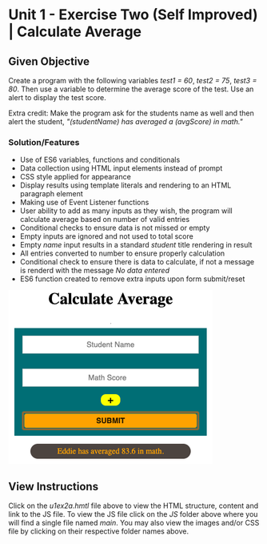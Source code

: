 # Unit 1 - Exercise Two (Self Improved) | Calculate Average

## Given Objective

Create a program with the following variables _test1 = 60_, _test2 = 75_, _test3 = 80_. Then use a variable to determine the average score of the test. Use an alert to display the test score.

Extra credit: Make the program ask for the students name as well and then alert the student, _"(studentName) has averaged a (avgScore) in math."_

### Solution/Features

- Use of ES6 variables, functions and conditionals
- Data collection using HTML input elements instead of prompt
- CSS style applied for appearance
- Display results using template literals and rendering to an HTML paragraph element
- Making use of Event Listener functions
- User ability to add as many inputs as they wish, the program will calculate average based on number of valid entries
- Conditional checks to ensure data is not missed or empty
- Empty inputs are ignored and not used to total score
- Empty _name_ input results in a standard _student_ title rendering in result
- All entries converted to number to ensure properly calculation
- Conditional check to ensure there is data to calculate, if not a message is renderd with the message _No data entered_
- ES6 function created to remove extra inputs upon form submit/reset

![Screen Shot](img/calcAverage_ss.png)

## View Instructions

Click on the _u1ex2a.hmtl_ file above to view the HTML structure, content and link to the JS file. To view the JS file click on the _JS_ folder above where you will find a single file named _main_. You may also view the images and/or CSS file by clicking on their respective folder names above.
